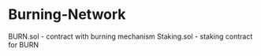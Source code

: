 # Burning-Network

BURN.sol - contract with burning mechanism
Staking.sol - staking contract for BURN
